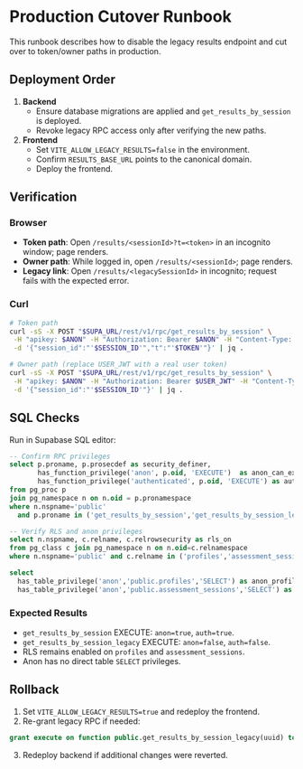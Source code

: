 # Production Cutover Runbook

This runbook describes how to disable the legacy results endpoint and cut over to token/owner paths in production.

## Deployment Order
1. **Backend**
   - Ensure database migrations are applied and `get_results_by_session` is deployed.
   - Revoke legacy RPC access only after verifying the new paths.
2. **Frontend**
   - Set `VITE_ALLOW_LEGACY_RESULTS=false` in the environment.
   - Confirm `RESULTS_BASE_URL` points to the canonical domain.
   - Deploy the frontend.

## Verification
### Browser
- **Token path**: Open `/results/<sessionId>?t=<token>` in an incognito window; page renders.
- **Owner path**: While logged in, open `/results/<sessionId>`; page renders.
- **Legacy link**: Open `/results/<legacySessionId>` in incognito; request fails with the expected error.

### Curl
```bash
# Token path
curl -sS -X POST "$SUPA_URL/rest/v1/rpc/get_results_by_session" \
 -H "apikey: $ANON" -H "Authorization: Bearer $ANON" -H "Content-Type: application/json" \
 -d '{"session_id":"'$SESSION_ID'","t":"'$TOKEN'"}' | jq .

# Owner path (replace USER_JWT with a real user token)
curl -sS -X POST "$SUPA_URL/rest/v1/rpc/get_results_by_session" \
 -H "apikey: $ANON" -H "Authorization: Bearer $USER_JWT" -H "Content-Type: application/json" \
 -d '{"session_id":"'$SESSION_ID'"}' | jq .
```

## SQL Checks
Run in Supabase SQL editor:
```sql
-- Confirm RPC privileges
select p.proname, p.prosecdef as security_definer,
       has_function_privilege('anon', p.oid, 'EXECUTE')  as anon_can_exec,
       has_function_privilege('authenticated', p.oid, 'EXECUTE') as auth_can_exec
from pg_proc p
join pg_namespace n on n.oid = p.pronamespace
where n.nspname='public'
  and p.proname in ('get_results_by_session','get_results_by_session_legacy');

-- Verify RLS and anon privileges
select n.nspname, c.relname, c.relrowsecurity as rls_on
from pg_class c join pg_namespace n on n.oid=c.relnamespace
where n.nspname='public' and c.relname in ('profiles','assessment_sessions');

select
  has_table_privilege('anon','public.profiles','SELECT') as anon_profiles_select,
  has_table_privilege('anon','public.assessment_sessions','SELECT') as anon_sessions_select;
```

### Expected Results
- `get_results_by_session` EXECUTE: `anon=true`, `auth=true`.
- `get_results_by_session_legacy` EXECUTE: `anon=false`, `auth=false`.
- RLS remains enabled on `profiles` and `assessment_sessions`.
- Anon has no direct table `SELECT` privileges.

## Rollback
1. Set `VITE_ALLOW_LEGACY_RESULTS=true` and redeploy the frontend.
2. Re-grant legacy RPC if needed:
```sql
grant execute on function public.get_results_by_session_legacy(uuid) to anon, authenticated;
```
3. Redeploy backend if additional changes were reverted.

